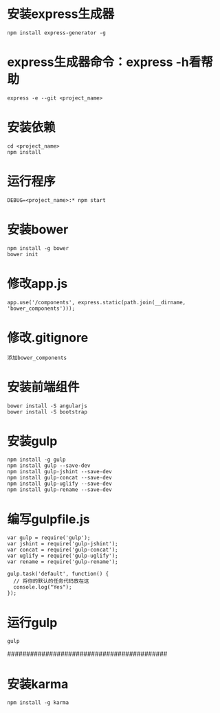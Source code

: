 
# 安装express生成器
```
npm install express-generator -g
```

# express生成器命令：express -h看帮助
```
express -e --git <project_name>
```

# 安装依赖
```
cd <project_name>
npm install
```

# 运行程序
```
DEBUG=<project_name>:* npm start
```

# 安装bower
```
npm install -g bower
bower init
```

# 修改app.js
```
app.use('/components', express.static(path.join(__dirname, 'bower_components')));
```

# 修改.gitignore
```
添加bower_components
```

# 安装前端组件
```
bower install -S angularjs
bower install -S bootstrap
```

# 安装gulp
```
npm install -g gulp
npm install gulp --save-dev
npm install gulp-jshint --save-dev
npm install gulp-concat --save-dev
npm install gulp-uglify --save-dev
npm install gulp-rename --save-dev
```

# 编写gulpfile.js
```
var gulp = require('gulp');
var jshint = require('gulp-jshint');
var concat = require('gulp-concat');
var uglify = require('gulp-uglify');
var rename = require('gulp-rename');

gulp.task('default', function() {
  // 将你的默认的任务代码放在这
  console.log("Yes");
});

```

# 运行gulp
```
gulp
```

##########################################
# 安装karma
```
npm install -g karma
```

